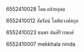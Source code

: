 
6552410028 โดม คล้ายอุดม 

6552410012 อัมรัตน์ โฆษิตวงศ์สกุล

6552410023 ธนพร ต้นศิริวรพงศ์ 

6552410007 mekkhala ninda
